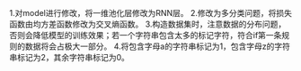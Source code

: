 1.对model进行修改，将一维池化层修改为RNN层。
2.修改为多分类问题，将损失函数由均方差函数修改为交叉熵函数。
3.构造数据集时，注意数据的分布问题，否则会降低模型的训练效果；若一个字符串包含太多的标记字符，符合if第一条规则的数据将会占极大一部分。
4.将包含字母a的字符串标记为1，包含字母z的字符串标记为2，其余字符串标记为0。
